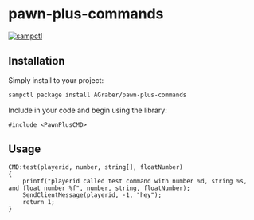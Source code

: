 # pawn-plus-commands

[![sampctl](https://shields.southcla.ws/badge/sampctl-pawn--plus--commands-2f2f2f.svg?style=for-the-badge)](https://github.com/AGraber/pawn-plus-commands)

<!--
Short description of your library, why it's useful, some examples, pictures or
videos. Link to your forum release thread too.

Remember: You can use "forumfmt" to convert this readme to forum BBCode!

What the sections below should be used for:

`## Installation`: Leave this section un-edited unless you have some specific
additional installation procedure.

`## Testing`: Whether your library is tested with a simple `main()` and `print`,
unit-tested, or demonstrated via prompting the player to connect, you should
include some basic information for users to try out your code in some way.

And finally, maintaining your version number`:

* Follow [Semantic Versioning](https://semver.org/)
* When you release a new version, update `VERSION` and `git tag` it
* Versioning is important for sampctl to use the version control features

Happy Pawning!
-->

## Installation

Simply install to your project:

```bash
sampctl package install AGraber/pawn-plus-commands
```

Include in your code and begin using the library:

```pawn
#include <PawnPlusCMD>
```

## Usage

```pawn
CMD:test(playerid, number, string[], floatNumber)
{
    printf("playerid called test command with number %d, string %s, and float number %f", number, string, floatNumber);
    SendClientMessage(playerid, -1, "hey");
    return 1;
}
```
